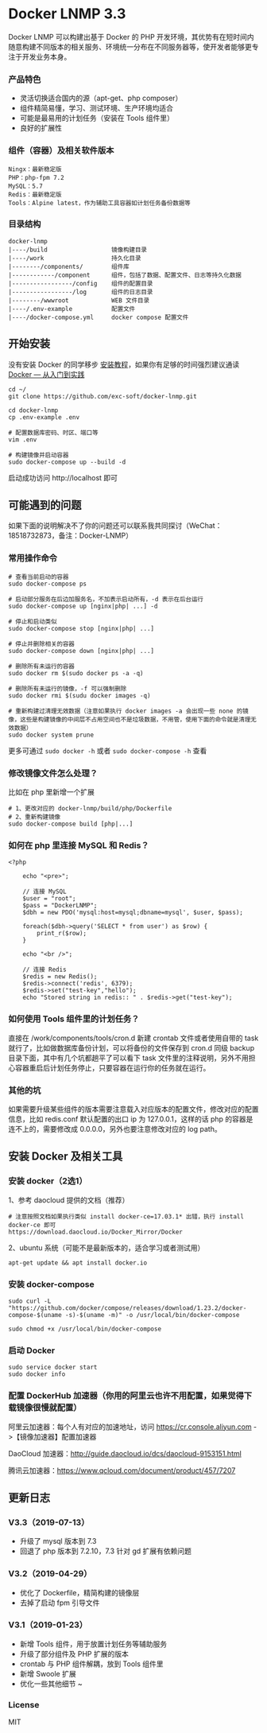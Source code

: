 # Docker LNMP 3.3

Docker LNMP 可以构建出基于 Docker 的 PHP 开发环境，其优势有在短时间内随意构建不同版本的相关服务、环境统一分布在不同服务器等，使开发者能够更专注于开发业务本身。

### 产品特色

* 灵活切换适合国内的源（apt-get、php composer）
* 组件精简易懂，学习、测试环境、生产环境均适合
* 可能是最易用的计划任务（安装在 Tools 组件里）
* 良好的扩展性

### 组件（容器）及相关软件版本

    Ningx：最新稳定版
    PHP：php-fpm 7.2
    MySQL：5.7
    Redis：最新稳定版
    Tools：Alpine latest，作为辅助工具容器如计划任务备份数据等

### 目录结构

    docker-lnmp
    |----/build                  镜像构建目录
    |----/work                   持久化目录
    |--------/components/        组件库
    |------------/component      组件，包括了数据、配置文件、日志等持久化数据
    |-----------------/config    组件的配置目录
    |-----------------/log       组件的日志目录
    |--------/wwwroot            WEB 文件目录
    |----/.env-example           配置文件
    |----/docker-compose.yml     docker compose 配置文件

## 开始安装

没有安装 Docker 的同学移步 [安装教程](https://github.com/exc-soft/docker-lnmp#安装-docker-及相关工具)，如果你有足够的时间强烈建议通读 [Docker — 从入门到实践](https://yeasy.gitbooks.io/docker_practice/content/)

    cd ~/
    git clone https://github.com/exc-soft/docker-lnmp.git

    cd docker-lnmp
    cp .env-example .env

    # 配置数据库密码、时区、端口等
    vim .env

    # 构建镜像并启动容器
    sudo docker-compose up --build -d

启动成功访问 http://localhost 即可

## 可能遇到的问题

如果下面的说明解决不了你的问题还可以联系我共同探讨（WeChat：18518732873，备注：Docker-LNMP）

### 常用操作命令

    # 查看当前启动的容器
    sudo docker-compose ps
    
    # 启动部分服务在后边加服务名，不加表示启动所有，-d 表示在后台运行
    sudo docker-compose up [nginx|php| ...] -d
    
    # 停止和启动类似
    sudo docker-compose stop [nginx|php| ...]

    # 停止并删除相关的容器
    sudo docker-compose down [nginx|php| ...]

    # 删除所有未运行的容器
    sudo docker rm $(sudo docker ps -a -q)

    # 删除所有未运行的镜像，-f 可以强制删除
    sudo docker rmi $(sudu docker images -q)

    # 重新构建过清理无效数据（注意如果执行 docker images -a 会出现一些 none 的镜像，这些是构建镜像的中间层不占用空间也不是垃圾数据，不用管，使用下面的命令就是清理无效数据）
    sudo docker system prune

更多可通过 `sudo docker -h` 或者 `sudo docker-compose -h` 查看

### 修改镜像文件怎么处理？
    
比如在 php 里新增一个扩展

    # 1、更改对应的 docker-lnmp/build/php/Dockerfile
    # 2、重新构建镜像
    sudo docker-compose build [php|...]

### 如何在 php 里连接 MySQL 和 Redis？

    <?php

        echo "<pre>";

        // 连接 MySQL
        $user = "root";
        $pass = "DockerLNMP";
        $dbh = new PDO('mysql:host=mysql;dbname=mysql', $user, $pass);
        
        foreach($dbh->query('SELECT * from user') as $row) {
            print_r($row);
        }

        echo "<br />";

        // 连接 Redis
        $redis = new Redis();
        $redis->connect('redis', 6379);
        $redis->set("test-key","hello");
        echo "Stored string in redis:: " . $redis->get("test-key");

### 如何使用 Tools 组件里的计划任务？

直接在 /work/components/tools/cron.d 新建 crontab 文件或者使用自带的 task 就行了，比如做数据库备份计划，可以将备份的文件保存到 cron.d 同级 backup 目录下面，其中有几个坑都趟平了可以看下 task 文件里的注释说明，另外不用担心容器重启后计划任务停止，只要容器在运行你的任务就在运行。

### 其他的坑

如果需要升级某些组件的版本需要注意载入对应版本的配置文件，修改对应的配置信息，比如 redis.conf 默认配置的出口 ip 为 127.0.0.1，这样的话 php 的容器是连不上的，需要修改成 0.0.0.0，另外也要注意修改对应的 log path。

## 安装 Docker 及相关工具

### 安装 docker（2选1）
    
1、参考 daocloud 提供的文档（推荐）

    # 注意按照文档如果执行类似 install docker-ce=17.03.1* 出错，执行 install docker-ce 即可
    https://download.daocloud.io/Docker_Mirror/Docker

2、ubuntu 系统（可能不是最新版本的，适合学习或者测试用）

    apt-get update && apt install docker.io    
    
### 安装 docker-compose
    
    sudo curl -L "https://github.com/docker/compose/releases/download/1.23.2/docker-compose-$(uname -s)-$(uname -m)" -o /usr/local/bin/docker-compose
    
    sudo chmod +x /usr/local/bin/docker-compose

### 启动 Docker

    sudo service docker start
    sudo docker info

### 配置 DockerHub 加速器（你用的阿里云也许不用配置，如果觉得下载镜像很慢就配置）

阿里云加速器：每个人有对应的加速地址，访问 https://cr.console.aliyun.com ->【镜像加速器】配置加速器

DaoCloud 加速器：http://guide.daocloud.io/dcs/daocloud-9153151.html

腾讯云加速器：https://www.qcloud.com/document/product/457/7207

## 更新日志

### V3.3（2019-07-13）

* 升级了 mysql 版本到 7.3
* 回退了 php 版本到 7.2.10，7.3 针对 gd 扩展有依赖问题

### V3.2（2019-04-29）

* 优化了 Dockerfile，精简构建的镜像层
* 去掉了启动 fpm 引导文件

### V3.1（2019-01-23）

* 新增 Tools 组件，用于放置计划任务等辅助服务
* 升级了部分组件及 PHP 扩展的版本
* crontab 与 PHP 组件解耦，放到 Tools 组件里
* 新增 Swoole 扩展
* 优化一些其他细节 ~

### License
MIT
